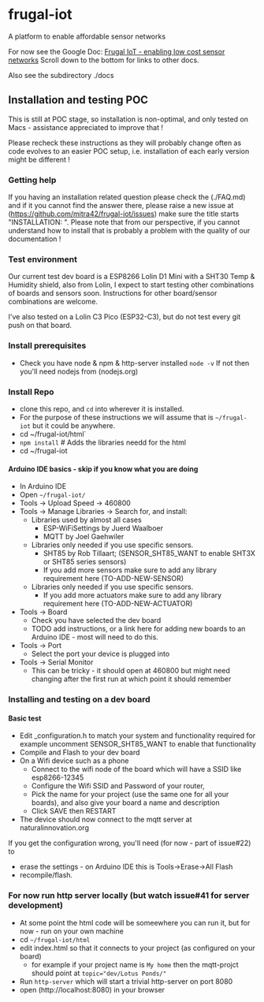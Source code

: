 # frugal-iot
A platform to enable affordable sensor networks

For now see the Google Doc: [Frugal IoT - enabling low cost sensor networks](https://docs.google.com/document/d/1hOeTFgbbRpiKB_TN9R2a2KtBemCyeMDopw9q_b0-m2I/edit?usp=sharing)
Scroll down to the bottom for links to other docs. 

Also see the subdirectory ./docs

## Installation and testing POC

This is still at POC stage, so installation is non-optimal, and only tested on Macs - assistance appreciated to improve that ! 

Please recheck these instructions as they will probably change often as code evolves to an easier POC setup, 
i.e. installation of each early version might be different !

### Getting help 
If you having an installation related question please check the (./FAQ.md) 
and if it you cannot find the answer there, please raise a new issue at (https://github.com/mitra42/frugal-iot/issues) 
make sure the title starts "INSTALLATION: ".
Please note that from our perspective, if you cannot understand how to install that is probably a problem with 
the quality of our documentation ! 

### Test environment
Our current test dev board is a ESP8266 Lolin D1 Mini with a SHT30 Temp & Humidity shield, also from Lolin, 
I expect to start testing other combinations of boards and sensors soon. 
Instructions for other board/sensor combinations are welcome. 

I've also tested on a Lolin C3 Pico (ESP32-C3), but do not test every git push on that board. 

### Install prerequisites
* Check you have node & npm & http-server installed `node -v` If not then you'll need nodejs from (nodejs.org)

### Install Repo
* clone this repo, and `cd` into wherever it is installed.
* For the purpose of these instructions we will assume that is `~/frugal-iot` but it could be anywhere.
* cd ~/frugal-iot/html`
* `npm install` # Adds the libraries needd for the html
* cd ~/frugal-iot

#### Arduino IDE basics - skip if you know what you are doing
* In Arduino IDE 
* Open `~/frugal-iot/`
* Tools -> Upload Speed -> 460800
* Tools -> Manage Libraries -> Search for, and install:
  * Libraries used by almost all cases
    * ESP-WiFiSettings by Juerd Waalboer
    * MQTT by Joel Gaehwiler
  * Libraries only needed if you use specific sensors. 
    * SHT85 by Rob Tillaart; (SENSOR_SHT85_WANT to enable SHT3X or SHT85 series sensors)
    * If you add more sensors make sure to add any library requirement here (TO-ADD-NEW-SENSOR)
  * Libraries only needed if you use specific sensors. 
    * If you add more actuators make sure to add any library requirement here (TO-ADD-NEW-ACTUATOR)
* Tools -> Board 
  * Check you have selected the dev board
  * TODO add instructions, or a link here for adding new boards to an Arduino IDE - most will need to do this. 
* Tools -> Port 
  * Select the port your device is plugged into
* Tools -> Serial Monitor 
  * This can be tricky - it should open at 460800 but might need changing after the first run at which point it should remember


### Installing and testing on a dev board

#### Basic test
* Edit _configuration.h to match your system and functionality required for example uncomment SENSOR_SHT85_WANT to enable that functionality
* Compile and Flash to your dev board
* On a Wifi device such as a phone
  * Connect to the wifi node of the board which will have a SSID like esp8266-12345
  * Configure the Wifi SSID and Password of your router,
  * Pick the name for your project (use the same one for all your boards), and also give your board a name and description
  * Click SAVE then RESTART
* The device should now connect to the mqtt server at naturalinnovation.org

If you get the configuration wrong, you'll need (for now - part of issue#22) to 
* erase the settings - on Arduino IDE this is Tools->Erase->All Flash
* recompile/flash.

### For now run http server locally (but watch issue#41 for server development)
* At some point the html code will be someewhere you can run it, but for now - run on your own machine
* cd `~/frugal-iot/html`
* edit index.html so that it connects to your project (as configured on your board)
  * for example if your project name is `My home` then the mqtt-projct should point at `topic="dev/Lotus Ponds/"`
* Run `http-server` which will start a trivial http-server on port 8080
* open (http://localhost:8080) in your browser




